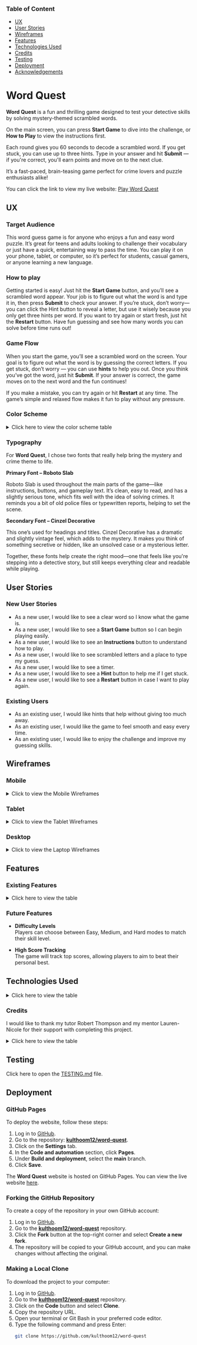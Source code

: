 ### Table of Content

- [UX](#ux)
- [User Stories](#new-user-stories)
- [Wireframes](#wireframes)
- [Features](#features)
- [Technologies Used](#technologies-used)
- [Credits](#credits)
- [Testing](#testing)
- [Deployment](#deployment)
- [Acknowledgements](#Acknowledgements)

# Word Quest

**Word Quest** is a fun and thrilling game designed to test your detective skills by solving mystery-themed scrambled words.

On the main screen, you can press **Start Game** to dive into the challenge, or **How to Play** to view the instructions first.

Each round gives you 60 seconds to decode a scrambled word. If you get stuck, you can use up to three hints. Type in your answer and hit **Submit** — if you're correct, you'll earn points and move on to the next clue.

It’s a fast-paced, brain-teasing game perfect for crime lovers and puzzle enthusiasts alike!

 You can click the link to view my live website: [Play Word Quest](https://kulthoom12.github.io/Word-Quest/)

## UX

### Target Audience 

This word guess game is for anyone who enjoys a fun and easy word puzzle. It’s great for teens and adults looking to challenge their vocabulary or just have a quick, entertaining way to pass the time. You can play it on your phone, tablet, or computer, so it’s perfect for students, casual gamers, or anyone learning a new language.

### How to play

Getting started is easy! Just hit the **Start Game** button, and you’ll see a scrambled word appear. Your job is to figure out what the word is and type it in, then press **Submit** to check your answer. If you’re stuck, don’t worry—you can click the Hint button to reveal a letter, but use it wisely because you only get three hints per word. If you want to try again or start fresh, just hit the **Restart** button. Have fun guessing and see how many words you can solve before time runs out!

### Game Flow 

When you start the game, you’ll see a scrambled word on the screen. Your goal is to figure out what the word is by guessing the correct letters. If you get stuck, don’t worry — you can use **hints** to help you out. Once you think you’ve got the word, just hit **Submit**. If your answer is correct, the game moves on to the next word and the fun continues!

If you make a mistake, you can try again or hit **Restart** at any time. The game’s simple and relaxed flow makes it fun to play without any pressure.

### Color Scheme

<details> <summary> Click here to view the color scheme table </summary>

| Colour Name     | Hex     | Reason                                                |
| --------------- | ------- | ----------------------------------------------------- |
| Very Dark Grey  | #1c1c1c | Dark, moody background to set a mysterious tone.      |
| Dark Red        | #8B0000 | Deep red for a dramatic and intense feel.             |
| Bright Red      | #A40000 | Brighter red to highlight urgent actions.             |
| Gold            | #FFD700 | Gold for important highlights and clues.              |
| Very Light Grey | #F5F5F5 | Light text color for easy reading on dark background. |

<img src="assets/images/readme/color.png">
</details>

### Typography 

For **Word Quest**, I chose two fonts that really help bring the mystery and crime theme to life.

**Primary Font – Roboto Slab**

Roboto Slab is used throughout the main parts of the game—like instructions, buttons, and gameplay text. It’s clean, easy to read, and has a slightly serious tone, which fits well with the idea of solving crimes. It reminds you a bit of old police files or typewritten reports, helping to set the scene.

**Secondary Font – Cinzel Decorative**

This one’s used for headings and titles. Cinzel Decorative has a dramatic and slightly vintage feel, which adds to the mystery. It makes you think of something secretive or hidden, like an unsolved case or a mysterious letter.

Together, these fonts help create the right mood—one that feels like you're stepping into a detective story, but still keeps everything clear and readable while playing.

## User Stories 

### New User Stories

- As a new user, I would like to see a clear word so I know what the game is.
- As a new user, I would like to see a **Start Game** button so I can begin playing easily.
- As a new user, I would like to see an **Instructions** button to understand how to play.
- As a new user, I would like to see scrambled letters and a place to type my guess.
- As a new user, I would like to see a timer.
- As a new user, I would like to see a **Hint** button to help me if I get stuck.
- As a new user, I would like to see a **Restart** button in case I want to play again.

### Existing Users

- As an existing user, I would like hints that help without giving too much away.
- As an existing user, I would like the game to feel smooth and easy every time.
- As an existing user, I would like to enjoy the challenge and improve my guessing skills.

## Wireframes

### Mobile 

<details> <summary> Click to view the Mobile Wireframes</summary>
<img src="assets/images/readme/wireframes/readme-mobile.png">

</details>

### Tablet

<details> <summary> Click to view the Tablet Wireframes</summary>
<img src="assets/images/readme/wireframes/readme-tablet.png">

</details>

### Desktop 

<details> <summary> Click to view the Laptop Wireframes</summary>
<img src="">

</details>

## Features

### Existing Features

<details> <summary> Click here to view the table </summary>

| Feature                          | Description                                                    | Screenshot                                      |
| --------------------------------| -------------------------------------------------------------- | -----------------------------------------------|
| Home Page                       | Welcomes players with the game title and a mysterious tagline.| ![Home Page](assets/images/readme/tagline.png)        |
| Instructions                   | Easy-to-follow steps explaining how to play, accessible anytime.| ![Instructions](assets/images/readme/instructions.png)|
| Scrambled Letters and Underscores| Displays scrambled words and underscores to guide guesses.   | ![Gameplay](assets/images/readme/scrambled-word.png)  |
| Answer Box                     | Input field where players type their answers.                  | ![Guess Input](assets/images/readme/answer.png)        |
| Hints Used                    | Tracks how many hints have been used during the game.          | ![Hints Used](assets/images/readme/track-hints.png)    |
| No More Hints Message          | Alerts when all hints have been used up.                       | ![No More Hints](assets/images/readme/no-more-hints.png)|
| Submit, Hint & Restart Buttons | Allows players to submit guesses to check correctness.         | ![Submit Button](assets/images/readme/submit.png)      |
| Time’s Up! Message             | Notifies when time runs out and the round ends.                | ![Times Up](assets/images/readme/times-up.png)         |
| Score Display                 | Shows current progress or points during gameplay.              | ![Score Display](assets/images/readme/score.png)       |

</details>

### Future Features
- **Difficulty Levels**  
  Players can choose between Easy, Medium, and Hard modes to match their skill level.

- **High Score Tracking**  
  The game will track top scores, allowing players to aim to beat their personal best.

## Technologies Used

<details> <summary>Click here to view the table</summary>

| Source                  | Link                                                      |
|-------------------------|-----------------------------------------------------------|
| Fonts                   | [Google Fonts](https://fonts.google.com/)                 |
| Color Palette Generator | [Colormind](http://colormind.io/)                         |
| Developer Tools         | [Chrome DevTools](https://developer.chrome.com/docs/)     |
| GitHub                  | [GitHub](https://github.com/)                             |
| Chrome DevTools         | [Google Chrome DevTools](https://developer.chrome.com/)   |
| Favicon Generator       | [favicons.io](https://favicons.io/)                       |

</details>

### Credits

I would like to thank my tutor Robert Thompson and my mentor Lauren-Nicole for their support with completing this project.

<details> <summary>Click here to view the table</summary>

| Source                      | Link                                                                                                      |
| --------------------------- | --------------------------------------------------------------------------------------------------------- |
| Word Guessing Game Tutorial | [YouTube - Word Guessing Game](https://www.youtube.com/watch?v=JYVycJ2CXiI)                               |
| JavaScript Crash Course     | [YouTube - Mosh](https://www.youtube.com/watch?v=W6NZfCO5SIk)                                             |
| JavaScript Full Course      | [YouTube - Bro Code](https://www.youtube.com/watch?v=Ihy0QziLDf0&list=PLZPZq0r_RZOO1zkgO4bIdfuLpizCeHYKv) |
| JavaScript Game Tutorial    | [YouTube - Ali Aslan](https://www.youtube.com/watch?v=2wJKJRa9ncI)                                        |
| Online Learning Platform    | [Code Institute](https://learn.codeinstitute.net/dashboard)                                               |

</details>

## Testing 

Click here to open the [TESTING.md](TESTING.md) file.

## Deployment

### GitHub Pages

To deploy the website, follow these steps:

1. Log in to [GitHub](https://github.com/).
2. Go to the repository: **[kulthoom12/word-quest](https://github.com/kulthoom12/word-quest)**.
3. Click on the **Settings** tab.
4. In the **Code and automation** section, click **Pages**.
5. Under **Build and deployment**, select the **main** branch.
6. Click **Save**.

The **Word Quest** website is hosted on GitHub Pages. You can view the live website [here](https://kulthoom12.github.io/word-quest).

### Forking the GitHub Repository

To create a copy of the repository in your own GitHub account:

1. Log in to [GitHub](https://github.com/).
2. Go to the **[kulthoom12/word-quest](https://github.com/kulthoom12/word-quest)** repository.
3. Click the **Fork** button at the top-right corner and select **Create a new fork**.
4. The repository will be copied to your GitHub account, and you can make changes without affecting the original.

### Making a Local Clone

To download the project to your computer:

1. Log in to [GitHub](https://github.com/).
2. Go to the **[kulthoom12/word-quest](https://github.com/kulthoom12/word-quest)** repository.
3. Click on the **Code** button and select **Clone**.
4. Copy the repository URL.
5. Open your terminal or Git Bash in your preferred code editor.
6. Type the following command and press Enter:
   ```bash
   git clone https://github.com/kulthoom12/word-quest